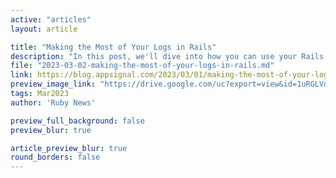 ```yaml
---
active: "articles"
layout: article

title: "Making the Most of Your Logs in Rails"
description: "In this post, we'll dive into how you can use your Rails application's logs to their full potential."
file: "2023-03-02-making-the-most-of-your-logs-in-rails.md"
link: https://blog.appsignal.com/2023/03/01/making-the-most-of-your-logs-in-rails.html 
preview_image_link: "https://drive.google.com/uc?export=view&id=1uRGLVdZw5SIiDc8NDZqxMVyzmdQ77mzZ"
tags: Mar2023
author: 'Ruby News'

preview_full_background: false
preview_blur: true

article_preview_blur: true
round_borders: false
---
```

